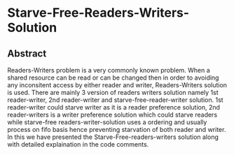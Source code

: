 # Starve-Free-Readers-Writers-Solution
## Abstract
Readers-Writers problem is a very commonly known problem. When a shared resource can be read or can be changed then in order to avoiding any inconsitent access by either reader and writer, Readers-Writers solution is used. There are mainly 3 version of readers writers solution namely 1st reader-writer, 2nd reader-writer and starve-free-reader-writer solution. 1st reader-writer could starve writer as it is a reader preference solution, 2nd reader-writers is a writer preference solution which could starve readers while starve-free readers-writer-solution uses a ordering and usually process on fifo basis hence preventing starvation of both reader and writer.  In this we have presented the Starve-Free-readers-writers solution along with detailed explaination in the code comments.
